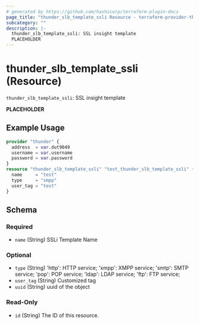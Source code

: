 ```yaml
---
# generated by https://github.com/hashicorp/terraform-plugin-docs
page_title: "thunder_slb_template_ssli Resource - terraform-provider-thunder"
subcategory: ""
description: |-
  thunder_slb_template_ssli: SSL insight template
  PLACEHOLDER
---
```


# thunder_slb_template_ssli (Resource)

`thunder_slb_template_ssli`: SSL insight template

__PLACEHOLDER__

## Example Usage

```terraform
provider "thunder" {
  address  = var.dut9049
  username = var.username
  password = var.password
}
resource "thunder_slb_template_ssli" "test_thunder_slb_template_ssli" {
  name     = "test"
  type     = "xmpp"
  user_tag = "test"
}
```

<!-- schema generated by tfplugindocs -->
## Schema

### Required

- `name` (String) SSLi Template Name

### Optional

- `type` (String) 'http': HTTP service; 'xmpp': XMPP service; 'smtp': SMTP service; 'pop': POP service; 'ldap': LDAP service; 'ftp': FTP service;
- `user_tag` (String) Customized tag
- `uuid` (String) uuid of the object

### Read-Only

- `id` (String) The ID of this resource.


